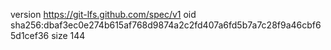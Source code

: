 version https://git-lfs.github.com/spec/v1
oid sha256:dbaf3ec0e274b615af768d9874a2c2fd407a6fd5b7a7c28f9a46cbf65d1cef36
size 144
